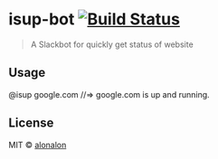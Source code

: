 # isup-bot [![Build Status](https://travis-ci.org/alonalon/isup-bot.svg?branch=master)](https://travis-ci.org/alonalon/isup-bot)

> A Slackbot for quickly get status of website

## Usage
@isup google.com
//=> google.com is up and running.


## License

MIT © [alonalon](http://aronhafner.com)
